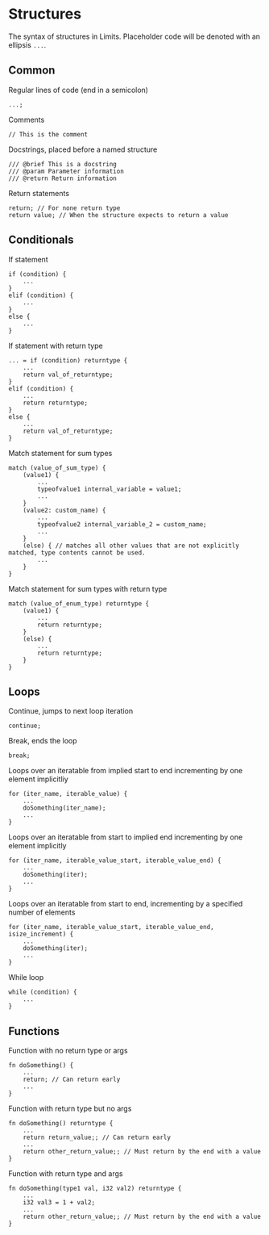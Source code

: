 # Structures

The syntax of structures in Limits. Placeholder code will be denoted with an ellipsis `...`.

## Common

Regular lines of code (end in a semicolon)
```
...;
```

Comments
```
// This is the comment
```

Docstrings, placed before a named structure
```
/// @brief This is a docstring
/// @param Parameter information
/// @return Return information
```

Return statements
```
return; // For none return type
return value; // When the structure expects to return a value
```

## Conditionals

If statement
```
if (condition) {
    ...
}
elif (condition) {
    ...
}
else {
    ...
}
```

If statement with return type
```
... = if (condition) returntype {
    ...
    return val_of_returntype;
}
elif (condition) {
    ...
    return returntype;
}
else {
    ...
    return val_of_returntype;
}
```

Match statement for sum types
```
match (value_of_sum_type) {
    (value1) {
        ...
        typeofvalue1 internal_variable = value1;
        ...
    }
    (value2: custom_name) {
        ...
        typeofvalue2 internal_variable_2 = custom_name;
        ...
    }
    (else) { // matches all other values that are not explicitly matched, type contents cannot be used.
        ...
    }
}
```

Match statement for sum types with return type
```
match (value_of_enum_type) returntype {
    (value1) {
        ...
        return returntype;
    }
    (else) {
        ...
        return returntype;
    }
}
```

## Loops

Continue, jumps to next loop iteration
```
continue;
```

Break, ends the loop
```
break;
```

Loops over an iteratable from implied start to end incrementing by one element implicitliy
```
for (iter_name, iterable_value) {
    ...
    doSomething(iter_name);
    ...
}
```

Loops over an iteratable from start to implied end incrementing by one element implicitly
```
for (iter_name, iterable_value_start, iterable_value_end) {
    ...
    doSomething(iter);
    ...
}
```

Loops over an iteratable from start to end, incrementing by a specified number of elements
```
for (iter_name, iterable_value_start, iterable_value_end, isize_increment) {
    ...
    doSomething(iter);
    ...
}
```

While loop
```
while (condition) {
    ...
}
```

## Functions

Function with no return type or args
```
fn doSomething() {
    ...
    return; // Can return early
    ...
}
```

Function with return type but no args
```
fn doSomething() returntype {
    ...
    return return_value;; // Can return early
    ...
    return other_return_value;; // Must return by the end with a value
}
```

Function with return type and args
```
fn doSomething(type1 val, i32 val2) returntype {
    ...
    i32 val3 = 1 + val2;
    ...
    return other_return_value;; // Must return by the end with a value
}
```
